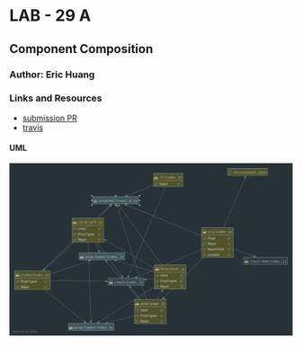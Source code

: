 # LAB - 29 A

## Component Composition

### Author: Eric Huang

### Links and Resources
* [submission PR](https://github.com/erichuang-401-advanced-javascript/401-lab-29-practice/pull/2)
* [travis](https://travis-ci.org/erichuang-401-advanced-javascript/401-lab-29-practice)

#### UML
![UML](./assets/uml.jpg)
